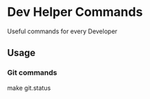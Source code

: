 # Dev Helper Commands

Useful commands for every Developer

## Usage

### Git commands

make git.status
